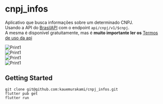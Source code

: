 # cnpj_infos

Aplicativo que busca informações sobre um determinado CNPJ.<br/>
Usando a API do [BrasilAPI](https://brasilapi.com.br/) com o endpoint `api/cnpj/v1/$cnpj`.<br/>
A mesma é disponível gratuitamente, mas é **muito importante ler os** [Termos de uso da api](https://brasilapi.com.br/#termos-de-uso)<br/>

![Print1](prints/print1.jpg)<br/>
![Print1](prints/print2.jpg)<br/>
![Print1](prints/print3.jpg)<br/>
![Print1](prints/print4.jpg)<br/>

## Getting Started

`git clone git@github.com:kauemurakami/cnpj_infos.git`<br/>
`flutter pub get `<br/>
`flutter run `<br/>
